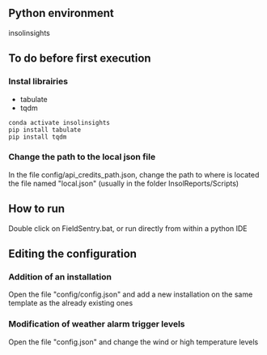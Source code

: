 ## Python environment

insolinsights

## To do before first execution

### Instal librairies

- tabulate  
- tqdm  

`conda activate insolinsights`    
`pip install tabulate`  
`pip install tqdm`  

### Change the path to the local json file 
In the file config/api_credits_path.json, change the path to where is located the file named "local.json" (usually in the folder InsolReports/Scripts)

## How to run

Double click on FieldSentry.bat, or run directly from within a python IDE

## Editing the configuration

### Addition of an installation
Open the file "config/config.json" and add a new installation on the same template as the already existing ones

### Modification of weather alarm trigger levels
Open the file "config.json" and change the wind or high temperature levels
